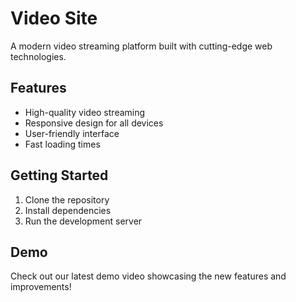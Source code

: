 # Video Site

A modern video streaming platform built with cutting-edge web technologies.

## Features

- High-quality video streaming
- Responsive design for all devices
- User-friendly interface
- Fast loading times

## Getting Started

1. Clone the repository
2. Install dependencies
3. Run the development server

## Demo

Check out our latest demo video showcasing the new features and improvements!